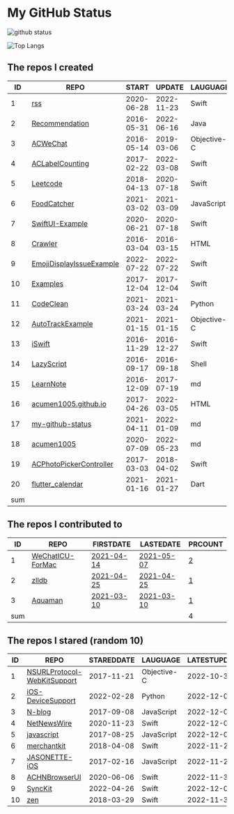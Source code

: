 # My GitHub Status

<img src="https://github-readme-stats-1.yihong0618.vercel.app/api?username=acumen1005&show_icons=true&&&hide_title=true&count_private=true" alt="github status" />

![Top Langs](https://github-readme-stats-1.yihong0618.vercel.app/api/top-langs/?username=acumen1005&layout=compact)

<!--START_SECTION:my_github-->
## The repos I created
| ID  |                                        REPO                                        |   START    |   UPDATE   |  LAUGUAGE   | STARS |
|-----|------------------------------------------------------------------------------------|------------|------------|-------------|-------|
|   1 | [rss](https://github.com/acumen1005/rss)                                           | 2020-06-28 | 2022-11-23 | Swift       |    42 |
|   2 | [Recommendation](https://github.com/acumen1005/Recommendation)                     | 2016-05-31 | 2022-06-16 | Java        |    25 |
|   3 | [ACWeChat](https://github.com/acumen1005/ACWeChat)                                 | 2016-05-14 | 2019-03-06 | Objective-C |    14 |
|   4 | [ACLabelCounting](https://github.com/acumen1005/ACLabelCounting)                   | 2017-02-22 | 2022-03-08 | Swift       |    12 |
|   5 | [Leetcode](https://github.com/acumen1005/Leetcode)                                 | 2018-04-13 | 2020-07-18 | Swift       |     1 |
|   6 | [FoodCatcher](https://github.com/acumen1005/FoodCatcher)                           | 2021-03-02 | 2021-03-09 | JavaScript  |     1 |
|   7 | [SwiftUI-Example](https://github.com/acumen1005/SwiftUI-Example)                   | 2020-06-21 | 2020-07-18 | Swift       |     1 |
|   8 | [Crawler](https://github.com/acumen1005/Crawler)                                   | 2016-03-04 | 2016-03-15 | HTML        |     0 |
|   9 | [EmojiDisplayIssueExample](https://github.com/acumen1005/EmojiDisplayIssueExample) | 2022-07-22 | 2022-07-22 | Swift       |     0 |
|  10 | [Examples](https://github.com/acumen1005/Examples)                                 | 2017-12-04 | 2017-12-04 | Swift       |     0 |
|  11 | [CodeClean](https://github.com/acumen1005/CodeClean)                               | 2021-03-24 | 2021-03-24 | Python      |     0 |
|  12 | [AutoTrackExample](https://github.com/acumen1005/AutoTrackExample)                 | 2021-01-15 | 2021-01-15 | Objective-C |     0 |
|  13 | [iSwift](https://github.com/acumen1005/iSwift)                                     | 2016-11-29 | 2016-12-27 | Swift       |     0 |
|  14 | [LazyScript](https://github.com/acumen1005/LazyScript)                             | 2016-09-17 | 2016-09-18 | Shell       |     0 |
|  15 | [LearnNote](https://github.com/acumen1005/LearnNote)                               | 2016-12-09 | 2017-07-19 | md          |     0 |
|  16 | [acumen1005.github.io](https://github.com/acumen1005/acumen1005.github.io)         | 2017-04-26 | 2022-03-05 | HTML        |     0 |
|  17 | [my-github-status](https://github.com/acumen1005/my-github-status)                 | 2021-04-11 | 2022-01-09 | md          |     0 |
|  18 | [acumen1005](https://github.com/acumen1005/acumen1005)                             | 2020-07-09 | 2022-05-23 | md          |     0 |
|  19 | [ACPhotoPickerController](https://github.com/acumen1005/ACPhotoPickerController)   | 2017-03-03 | 2018-04-02 | Swift       |     0 |
|  20 | [flutter_calendar](https://github.com/acumen1005/flutter_calendar)                 | 2021-01-16 | 2021-01-27 | Dart        |     0 |
| sum |                                                                                    |            |            |             |    96 |

## The repos I contributed to
| ID  |                               REPO                                |                              FIRSTDATE                              |                              LASTEDATE                              |                                        PRCOUNT                                         |
|-----|-------------------------------------------------------------------|---------------------------------------------------------------------|---------------------------------------------------------------------|----------------------------------------------------------------------------------------|
|   1 | [WeChatICU-ForMac](https://github.com/MustangYM/WeChatICU-ForMac) | [2021-04-14](https://github.com/MustangYM/WeChatICU-ForMac/pull/32) | [2021-05-07](https://github.com/MustangYM/WeChatICU-ForMac/pull/35) | [2](https://github.com/MustangYM/WeChatICU-ForMac/pulls?q=is%3Apr+author%3Aacumen1005) |
|   2 | [zlldb](https://github.com/everettjf/zlldb)                       | [2021-04-25](https://github.com/everettjf/zlldb/pull/3)             | [2021-04-25](https://github.com/everettjf/zlldb/pull/3)             | [1](https://github.com/everettjf/zlldb/pulls?q=is%3Apr+author%3Aacumen1005)            |
|   3 | [Aquaman](https://github.com/bawn/Aquaman)                        | [2021-03-10](https://github.com/bawn/Aquaman/pull/7)                | [2021-03-10](https://github.com/bawn/Aquaman/pull/7)                | [1](https://github.com/bawn/Aquaman/pulls?q=is%3Apr+author%3Aacumen1005)               |
| sum |                                                                   |                                                                     |                                                                     |                                                                                      4 |

## The repos I stared (random 10)
| ID |                                         REPO                                         | STAREDDATE |  LAUGUAGE   | LATESTUPDATE |
|----|--------------------------------------------------------------------------------------|------------|-------------|--------------|
|  1 | [NSURLProtocol-WebKitSupport](https://github.com/Yeatse/NSURLProtocol-WebKitSupport) | 2017-11-21 | Objective-C | 2022-10-31   |
|  2 | [iOS-DeviceSupport](https://github.com/iGhibli/iOS-DeviceSupport)                    | 2022-02-28 | Python      | 2022-12-04   |
|  3 | [N-blog](https://github.com/nswbmw/N-blog)                                           | 2017-09-08 | JavaScript  | 2022-12-03   |
|  4 | [NetNewsWire](https://github.com/Ranchero-Software/NetNewsWire)                      | 2020-11-23 | Swift       | 2022-12-04   |
|  5 | [javascript](https://github.com/airbnb/javascript)                                   | 2017-08-25 | JavaScript  | 2022-12-03   |
|  6 | [merchantkit](https://github.com/benjaminmayo/merchantkit)                           | 2018-04-08 | Swift       | 2022-11-27   |
|  7 | [JASONETTE-iOS](https://github.com/Jasonette/JASONETTE-iOS)                          | 2017-02-16 | JavaScript  | 2022-11-21   |
|  8 | [ACHNBrowserUI](https://github.com/Dimillian/ACHNBrowserUI)                          | 2020-06-06 | Swift       | 2022-11-30   |
|  9 | [SyncKit](https://github.com/mentrena/SyncKit)                                       | 2022-04-26 | Swift       | 2022-12-03   |
| 10 | [zen](https://github.com/100mango/zen)                                               | 2018-03-29 | Swift       | 2022-11-30   |

<!--END_SECTION:my_github-->
